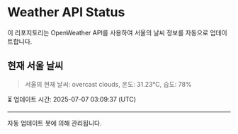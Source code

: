 
# Weather API Status

이 리포지토리는 OpenWeather API를 사용하여 서울의 날씨 정보를 자동으로 업데이트합니다.

## 현재 서울 날씨
> 서울의 현재 날씨: overcast clouds, 온도: 31.23°C, 습도: 78%

⏳ 업데이트 시간: 2025-07-07 03:09:37 (UTC)

---
자동 업데이트 봇에 의해 관리됩니다.
